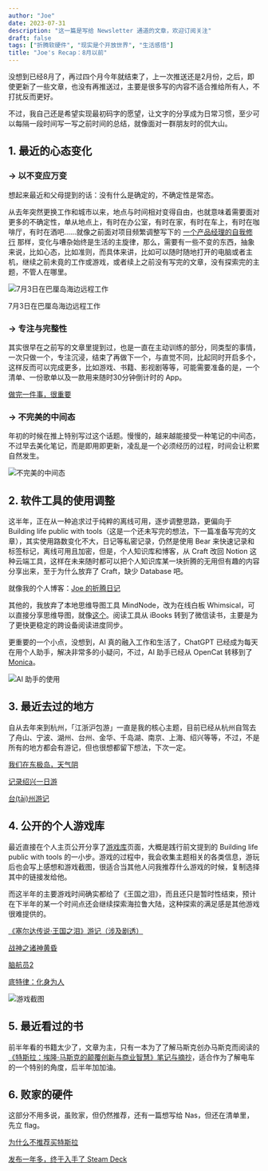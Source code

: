 ```yaml
---
author: "Joe"
date: 2023-07-31
description: "这一篇是写给 Newsletter 通道的文章，欢迎订阅关注"
draft: false
tags: ["折腾软硬件", "现实是个开放世界", "生活感悟"]
title: "Joe's Recap：8月以前"
---
```



没想到已经8月了，再过四个月今年就结束了，上一次推送还是2月份，之后，即使更新了一些文章，也没有再推送过，主要是很多写的内容不适合推给所有人，不打扰反而更好。

不过，我自己还是希望实现最初码字的愿望，让文字的分享成为日常习惯，至少可以每隔一段时间写一写之前时间的总结，就像面对一群朋友时的侃大山。

## 1. 最近的心态变化

### → 以不变应万变

想起来最近和父母提到的话：没有什么是确定的，不确定性是常态。

从去年突然更换工作和城市以来，地点与时间相对变得自由，也就意味着需要面对更多的不确定性，单从地点上，有时在办公室，有时在家，有时在车上，有时在咖啡厅，有时在酒吧……就像之前面对项目频繁调整写下的 [一个产品经理的自我修行](/posts/product-manager-self-cultivation) 那样，变化与嘈杂始终是生活的主旋律，那么，需要有一些不变的东西，抽象来说，比如心态，比如准则，而具体来讲，比如可以随时随地打开的电脑或者主机，继续之前未竟的工作或游戏，或者续上之前没有写完的文章，没有探索完的主题，不管人在哪里。

![7月3日在巴厘岛海边远程工作](/images/posts/joe-recap-8-month-before/image-1.webp)

7月3日在巴厘岛海边远程工作

### → 专注与完整性

其实很早在之前写的文章里提到过，也是一直在主动训练的部分，同类型的事情，一次只做一个，专注沉浸，结束了再做下一个，与直觉不同，比起同时开启多个，这样反而可以完成更多，比如游戏、书籍、影视剧等等，可能需要准备的是，一个清单、一份歌单以及一款用来随时30分钟倒计时的 App。

[做完一件事，很重要](/posts/importance-of-task-completion)

### → 不完美的中间态

年初的时候在推上特别写过这个话题。慢慢的，越来越能接受一种笔记的中间态，不过早去美化笔记，而是即用即更新，凌乱是一个必须经历的过程，时间会让积累自然发生。

![不完美的中间态](/images/posts/joe-recap-8-month-before/image-2.webp)

## 2. 软件工具的使用调整

这半年，正在从一种追求过于纯粹的离线可用，逐步调整思路，更偏向于 Building life public with tools（这是一个还未写完的想法，下一篇准备写完的文章），其实使用路数变化不大，日记等私密记录，仍然是使用 Bear 来快速记录和标签标记，离线可用且加密，但是，个人知识库和博客，从 Craft 改回 Notion 这种云端工具，这样在未来随时都可以把个人知识库某一块折腾的无用但有趣的内容分享出来，至于为什么放弃了 Craft，缺少 Database 吧。

就像我的个人博客：[Joe 的折腾日记](https://houjoe.me/)

其他的，我放弃了本地思维导图工具 MindNode，改为在线白板 Whimsical，可以直接分享思维导图，就像[这个](https://whimsical.com/s3pm6mwq1RT6jF3WFmTph)。阅读工具从 iBooks 转到了微信读书，主要是为了更快更稳定的跨设备阅读进度同步。

更重要的一个小点，没想到，AI 真的融入工作和生活了，ChatGPT 已经成为每天在用个人助手，解决非常多的小疑问，不过，AI 助手已经从 OpenCat 转移到了 [Monica](https://monica.im/)。

![AI 助手的使用](/images/posts/joe-recap-8-month-before/image-3.webp)

## 3. 最近去过的地方

自从去年来到杭州，「江浙沪包游」一直是我的核心主题，目前已经从杭州自驾去了舟山、宁波、湖州、台州、金华、千岛湖、南京、上海、绍兴等等，不过，不是所有的地方都会有游记，但也很想都留下想法，下次一定。

[我们在东极岛，天气阴](/posts/dongji-island-tour-2022)

[记录绍兴一日游](/posts/shaoxing-one-day-trip-2023)

[台(tāi)州游记](/posts/taizhou-travel-notes)

## 4. 公开的个人游戏库

最近直接在个人主页公开分享了[游戏库](https://houjoe.notion.site/d34dd37c78ba44c5abbc34e417d94ccf?v=e86bb38ab2ec4aadba04d59f7507bc9b&pvs=4)页面，大概是践行前文提到的 Building life public with tools 的一小步。游戏的过程中，我会收集主题相关的各类信息，游玩后也会写上感想和游戏截图，很适合当其他人问我推荐什么游戏的时候，复制选择其中的链接发给他。

而这半年的主要游戏时间确实都给了《王国之泪》，而且还只是暂时性结束，预计在下半年的某一个时间点还会继续探索海拉鲁大陆，这种探索的满足感是其他游戏很难提供的。

[《塞尔达传说·王国之泪》游记（涉及剧透）](/posts/tears-of-the-kingdom-review)

[战神之诸神黄昏](https://houjoe.notion.site/59e08de7e95b4b2fa76e30d0c2a66a15?pvs=4)

[脑航员2](https://houjoe.notion.site/2-e1ccdd0038dd47bb8b4cc99a0a492f25?pvs=4)

[底特律：化身为人](https://houjoe.notion.site/1424b91cdd8e41d4b1d586670fc41697?pvs=4)

![游戏截图](/images/posts/joe-recap-8-month-before/image-4.webp)

## 5. 最近看过的书

前半年看的书籍太少了，文章为主，只有一本为了了解马斯克创办马斯克而阅读的[《特斯拉：埃隆·马斯克的颠覆创新与商业智慧》笔记与摘抄](/posts/tesla-book-review)，适合作为了解电车的一个特别的角度，后半年加加油。

## 6. 败家的硬件

这部分不用多说，虽败家，但仍然推荐，还有一篇想写给 Nas，但还在清单里，先立 flag。

[为什么不推荐买特斯拉](/posts/why-not-recommend-tesla)

[发布一年多，终于入手了 Steam Deck](/posts/steam-deck-review)